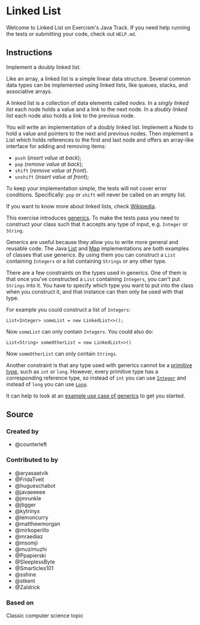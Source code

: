 # Linked List

Welcome to Linked List on Exercism's Java Track.
If you need help running the tests or submitting your code, check out `HELP.md`.

## Instructions

Implement a doubly linked list.

Like an array, a linked list is a simple linear data structure. Several
common data types can be implemented using linked lists, like queues,
stacks, and associative arrays.

A linked list is a collection of data elements called *nodes*. In a
*singly linked list* each node holds a value and a link to the next node.
In a *doubly linked list* each node also holds a link to the previous
node.

You will write an implementation of a doubly linked list. Implement a
Node to hold a value and pointers to the next and previous nodes. Then
implement a List which holds references to the first and last node and
offers an array-like interface for adding and removing items:

* `push` (*insert value at back*);
* `pop` (*remove value at back*);
* `shift` (*remove value at front*).
* `unshift` (*insert value at front*);

To keep your implementation simple, the tests will not cover error
conditions. Specifically: `pop` or `shift` will never be called on an
empty list.

If you want to know more about linked lists, check [Wikipedia](https://en.wikipedia.org/wiki/Linked_list).

This exercise introduces [generics](https://docs.oracle.com/javase/tutorial/java/generics/index.html).
To make the tests pass you need to construct your class such that it accepts any type of input, e.g. `Integer` or `String`.

Generics are useful because they allow you to write more general and reusable code.
The Java [List](https://docs.oracle.com/javase/8/docs/api/java/util/List.html) and [Map](https://docs.oracle.com/javase/8/docs/api/java/util/Map.html) implementations are both examples of classes that use generics.
By using them you can construct a `List` containing `Integers` or a list containing `Strings` or any other type.

There are a few constraints on the types used in generics.
One of them is that once you've constructed a `List` containing `Integers`, you can't put `Strings` into it.
You have to specify which type you want to put into the class when you construct it, and that instance can then only be used with that type.

For example you could construct a list of `Integers`:

`List<Integer> someList = new LinkedList<>();`

Now `someList` can only contain `Integers`. You could also do:

`List<String> someOtherList = new LinkedList<>()`

Now `someOtherList` can only contain `Strings`.

Another constraint is that any type used with generics cannot be a [primitive type](https://docs.oracle.com/javase/tutorial/java/nutsandbolts/datatypes.html), such as `int` or `long`.
However, every primitive type has a corresponding reference type, so instead of `int` you can use [`Integer`](https://docs.oracle.com/javase/8/docs/api/java/lang/Integer.html) and instead of `long` you can use [`Long`](https://docs.oracle.com/javase/8/docs/api/java/lang/Long.html).

It can help to look at an [example use case of generics](https://docs.oracle.com/javase/tutorial/java/generics/types.html) to get you started.

## Source

### Created by

- @counterleft

### Contributed to by

- @aryasaatvik
- @FridaTveit
- @hugueschabot
- @javaeeeee
- @jmrunkle
- @jtigger
- @kytrinyx
- @lemoncurry
- @matthewmorgan
- @mirkoperillo
- @mraediaz
- @msomji
- @muzimuzhi
- @Ppapierski
- @SleeplessByte
- @Smarticles101
- @sshine
- @stkent
- @Zaldrick

### Based on

Classic computer science topic